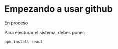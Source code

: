 <h1>Empezando a usar github</h1>
En proceso

Para ejecturar el sistema, debes poner: 

```npm install react```
